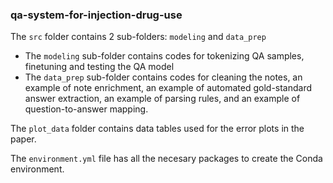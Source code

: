 ### qa-system-for-injection-drug-use

The `src` folder contains 2 sub-folders: `modeling` and `data_prep`

* The `modeling` sub-folder contains codes for tokenizing QA samples, finetuning and testing the QA model
* The `data_prep` sub-folder contains codes for cleaning the notes, an example of note enrichment, an example of automated gold-standard answer extraction, an example of parsing rules, and an example of question-to-answer mapping.

The `plot_data` folder contains data tables used for the error plots in the paper.

The `environment.yml` file has all the necesary packages to create the Conda environment.
